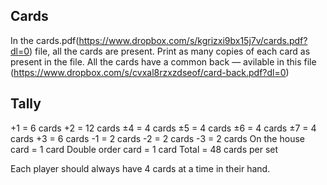## Cards

In the cards.pdf(https://www.dropbox.com/s/kgrizxi9bx15j7v/cards.pdf?dl=0) file, all the cards are present. Print as many copies of each card as present in the file. All the cards have a common back — avilable in this file  (https://www.dropbox.com/s/cvxal8rzxzdseof/card-back.pdf?dl=0)

## Tally

+1 = 6 cards
+2 = 12 cards
±4 = 4 cards
±5 = 4 cards
±6 = 4 cards
±7 = 4 cards
+3 = 6 cards
-1 = 2 cards
-2 = 2 cards
-3 = 2 cards
On the house card = 1 card
Double order card = 1 card
Total = 48 cards per set

Each player should always have 4 cards at a time in their hand. 
